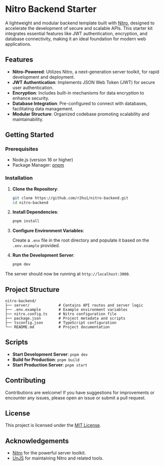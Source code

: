 # Nitro Backend Starter

A lightweight and modular backend template built with [Nitro](https://nitro.build/), designed to accelerate the development of secure and scalable APIs. This starter kit integrates essential features like JWT authentication, encryption, and database connectivity, making it an ideal foundation for modern web applications.

## Features

* **Nitro-Powered**: Utilizes Nitro, a next-generation server toolkit, for rapid development and deployment.
* **JWT Authentication**: Implements JSON Web Token (JWT) for secure user authentication.
* **Encryption**: Includes built-in mechanisms for data encryption to enhance security.
* **Database Integration**: Pre-configured to connect with databases, facilitating data management.
* **Modular Structure**: Organized codebase promoting scalability and maintainability.

## Getting Started

### Prerequisites

* Node.js (version 16 or higher)
* Package Manager: [pnpm](https://pnpm.io/)

### Installation

1. **Clone the Repository**:

   ```bash
   git clone https://github.com/r2hu1/nitro-backend.git
   cd nitro-backend
   ```



2. **Install Dependencies**:

   ```bash
   pnpm install
   ```



3. **Configure Environment Variables**:

   Create a `.env` file in the root directory and populate it based on the `.env.example` provided.

4. **Run the Development Server**:

   ```bash
   pnpm dev
   ```



The server should now be running at `http://localhost:3000`.

## Project Structure

```
nitro-backend/
├── server/             # Contains API routes and server logic
├── .env.example        # Example environment variables
├── nitro.config.ts     # Nitro configuration file
├── package.json        # Project metadata and scripts
├── tsconfig.json       # TypeScript configuration
└── README.md           # Project documentation
```



## Scripts

* **Start Development Server**: `pnpm dev`
* **Build for Production**: `pnpm build`
* **Start Production Server**: `pnpm start`

## Contributing

Contributions are welcome! If you have suggestions for improvements or encounter any issues, please open an issue or submit a pull request.

## License

This project is licensed under the [MIT License](LICENSE).

## Acknowledgements

* [Nitro](https://nitro.build/) for the powerful server toolkit.
* [UnJS](https://github.com/unjs) for maintaining Nitro and related tools.